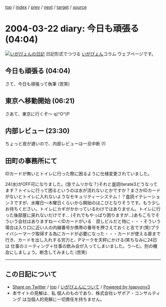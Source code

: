 [top](../index.html) 
 / [index](index.html) 
 / [prev](ig040321.html) 
 / [next](ig040323.html) 
 / [target](https://www.igapyon.jp/igapyon/diary/2004/ig040322.html) 
 / [source](https://github.com/igapyon/diary/blob/master/2004/ig040322.src.md) 

2004-03-22 diary: 今日も頑張る (04:04)
=====================================================================================================
[![いがぴょんの日記](https://www.igapyon.jp/igapyon/diary/images/iga200306s.jpg "いがぴょん")](https://www.igapyon.jp/igapyon/diary/memo/memoigapyon.html) 日記形式でつづる [いがぴょん](https://www.igapyon.jp/igapyon/diary/memo/memoigapyon.html)コラム ウェブページです。

## 今日も頑張る (04:04)

さて、今日も頑張って執筆 (苦笑)


## 東京へ移動開始 (06:21)

さあて、東京に行くぞ～ q(^O^)P


## 内部レビュー (23:30)

ちょっと夜が遅いので、内部レビューは一旦中断 (!)


## 田町の事務所にて

IDカードが無いとトイレに行った際に困るように仕様変更されていました。

24(水)がOFF可になりました。(急でムリかな？)それと査読Iterate3どうなってます？トイレに行って困るというのは水が流れないとかですか？まさかIDカードがないとトイレに入れないようなセキュリティーシステム！？査読イテレーション３ですが、水曜日～木曜日くらいから開始のはこびとなりそうです。もう少しお待ちください。トイレにカギがかかっているわけではありません。トイレに行った後部屋に戻れないだけです… (それでもやっぱり困りますが…)あちこちでそういう会社はありますねー＜IDカードがいる　貸しビルだと特に・・・そういう場合は入り口に近い人の内線番号か携帯の番号を押さえておくと吉です(笑)プライバシーマーク取得する為にカードが必要になった・・・カードが使える扉まで行き、カードを出し入れする労力と、Pマークを天秤にかける(笑ちなみに24日は 仕事のミーティング＋仕事の飲み会が入ってしまいました。う～む。別の機会にしましょう。断念してみました (苦笑)


----------------------------------------------------------------------------------------------------

## この日記について

* [Share on Twitter](https://twitter.com/intent/tweet?hashtags=igapyon%2Cdiary%2C%E3%81%84%E3%81%8C%E3%81%B4%E3%82%87%E3%82%93&text=%E4%BB%8A%E6%97%A5%E3%82%82%E9%A0%91%E5%BC%B5%E3%82%8B+%2804%3A04%29&url=https%3A%2F%2Fwww.igapyon.jp%2Figapyon%2Fdiary%2F2004%2Fig040322.html) / [top](../index.html) / [いがぴょんについて](https://www.igapyon.jp/igapyon/diary/memo/memoigapyon.html) / [Powered by Igapyonv3](https://github.com/igapyon/igapyonv3)
* 本サイトの見解は、私 個人のものであり、株式会社レザボア・コンサルティング は当個人的見解に一切責任を持ちません。 
